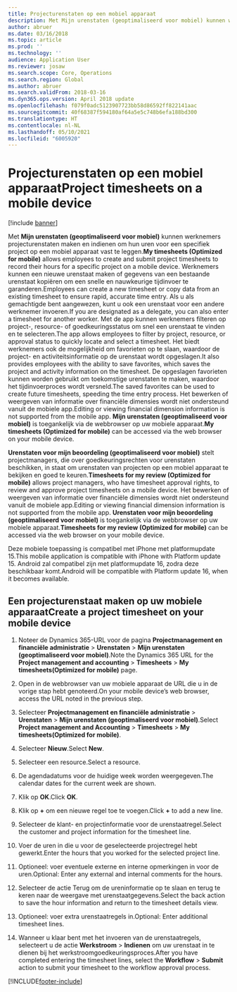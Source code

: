 ```yaml
---
title: Projecturenstaten op een mobiel apparaat
description: Met Mijn urenstaten (geoptimaliseerd voor mobiel) kunnen werknemers projecturenstaten maken en indienen om hun uren voor een specifiek project op een mobiel apparaat vast te leggen.
author: abruer
ms.date: 03/16/2018
ms.topic: article
ms.prod: ''
ms.technology: ''
audience: Application User
ms.reviewer: josaw
ms.search.scope: Core, Operations
ms.search.region: Global
ms.author: abruer
ms.search.validFrom: 2018-03-16
ms.dyn365.ops.version: April 2018 update
ms.openlocfilehash: f079f0adc5123907723bb58d86592ff822141aac
ms.sourcegitcommit: 40f68387f594180af64a5e5c748b6efa188bd300
ms.translationtype: HT
ms.contentlocale: nl-NL
ms.lasthandoff: 05/10/2021
ms.locfileid: "6005920"
---
```

# <a name="project-timesheets-on-a-mobile-device"></a><span data-ttu-id="63e67-103">Projecturenstaten op een mobiel apparaat</span><span class="sxs-lookup"><span data-stu-id="63e67-103">Project timesheets on a mobile device</span></span>

[!include [banner](../includes/banner.md)]

<span data-ttu-id="63e67-104">Met **Mijn urenstaten (geoptimaliseerd voor mobiel)** kunnen werknemers projecturenstaten maken en indienen om hun uren voor een specifiek project op een mobiel apparaat vast te leggen.</span><span class="sxs-lookup"><span data-stu-id="63e67-104">**My timesheets (Optimized for mobile)** allows employees to create and submit project timesheets to record their hours for a specific project on a mobile device.</span></span> <span data-ttu-id="63e67-105">Werknemers kunnen een nieuwe urenstaat maken of gegevens van een bestaande urenstaat kopiëren om een snelle en nauwkeurige tijdinvoer te garanderen.</span><span class="sxs-lookup"><span data-stu-id="63e67-105">Employees can create a new timesheet or copy data from an existing timesheet to ensure rapid, accurate time entry.</span></span> <span data-ttu-id="63e67-106">Als u als gemachtigde bent aangewezen, kunt u ook een urenstaat voor een andere werknemer invoeren.</span><span class="sxs-lookup"><span data-stu-id="63e67-106">If you are designated as a delegate, you can also enter a timesheet for another worker.</span></span> <span data-ttu-id="63e67-107">Met de app kunnen werknemers filteren op project-, resource- of goedkeuringsstatus om snel een urenstaat te vinden en te selecteren.</span><span class="sxs-lookup"><span data-stu-id="63e67-107">The app allows employees to filter by project, resource, or approval status to quickly locate and select a timesheet.</span></span> <span data-ttu-id="63e67-108">Het biedt werknemers ook de mogelijkheid om favorieten op te slaan, waardoor de project- en activiteitsinformatie op de urenstaat wordt opgeslagen.</span><span class="sxs-lookup"><span data-stu-id="63e67-108">It also provides employees with the ability to save favorites, which saves the project and activity information on the timesheet.</span></span> <span data-ttu-id="63e67-109">De opgeslagen favorieten kunnen worden gebruikt om toekomstige urenstaten te maken, waardoor het tijdinvoerproces wordt versneld.</span><span class="sxs-lookup"><span data-stu-id="63e67-109">The saved favorites can be used to create future timesheets, speeding the time entry process.</span></span> <span data-ttu-id="63e67-110">Het bewerken of weergeven van informatie over financiële dimensies wordt niet ondersteund vanuit de mobiele app.</span><span class="sxs-lookup"><span data-stu-id="63e67-110">Editing or viewing financial dimension information is not supported from the mobile app.</span></span> <span data-ttu-id="63e67-111">**Mijn urenstaten (geoptimaliseerd voor mobiel)** is toegankelijk via de webbrowser op uw mobiele apparaat.</span><span class="sxs-lookup"><span data-stu-id="63e67-111">**My timesheets (Optimized for mobile)** can be accessed via the web browser on your mobile device.</span></span>

<span data-ttu-id="63e67-112">**Urenstaten voor mijn beoordeling (geoptimaliseerd voor mobiel)** stelt projectmanagers, die over goedkeuringsrechten voor urenstaten beschikken, in staat om urenstaten van projecten op een mobiel apparaat te bekijken en goed te keuren.</span><span class="sxs-lookup"><span data-stu-id="63e67-112">**Timesheets for my review (Optimized for mobile)** allows project managers, who have timesheet approval rights, to review and approve project timesheets on a mobile device.</span></span> <span data-ttu-id="63e67-113">Het bewerken of weergeven van informatie over financiële dimensies wordt niet ondersteund vanuit de mobiele app.</span><span class="sxs-lookup"><span data-stu-id="63e67-113">Editing or viewing financial dimension information is not supported from the mobile app.</span></span> <span data-ttu-id="63e67-114">**Urenstaten voor mijn beoordeling (geoptimaliseerd voor mobiel)** is toegankelijk via de webbrowser op uw mobiele apparaat.</span><span class="sxs-lookup"><span data-stu-id="63e67-114">**Timesheets for my review (Optimized for mobile)** can be accessed via the web browser on your mobile device.</span></span>

<span data-ttu-id="63e67-115">Deze mobiele toepassing is compatibel met iPhone met platformupdate 15.</span><span class="sxs-lookup"><span data-stu-id="63e67-115">This mobile application is compatible with iPhone with Platform update 15.</span></span>
<span data-ttu-id="63e67-116">Android zal compatibel zijn met platformupdate 16, zodra deze beschikbaar komt.</span><span class="sxs-lookup"><span data-stu-id="63e67-116">Android will be compatible with Platform update 16, when it becomes available.</span></span>

## <a name="create-a-project-timesheet-on-your-mobile-device"></a><span data-ttu-id="63e67-117">Een projecturenstaat maken op uw mobiele apparaat</span><span class="sxs-lookup"><span data-stu-id="63e67-117">Create a project timesheet on your mobile device</span></span>

1.  <span data-ttu-id="63e67-118">Noteer de Dynamics 365-URL voor de pagina **Projectmanagement en financiële administratie** \> **Urenstaten** \> **Mijn urenstaten (geoptimaliseerd voor mobiel)**.</span><span class="sxs-lookup"><span data-stu-id="63e67-118">Note the Dynamics 365 URL for the **Project management and accounting** \> **Timesheets** \> **My timesheets(Optimized for mobile)** page.</span></span>

2.  <span data-ttu-id="63e67-119">Open in de webbrowser van uw mobiele apparaat de URL die u in de vorige stap hebt genoteerd.</span><span class="sxs-lookup"><span data-stu-id="63e67-119">On your mobile device’s web browser, access the URL noted in the previous step.</span></span>
 
3.  <span data-ttu-id="63e67-120">Selecteer **Projectmanagement en financiële administratie** \> **Urenstaten** \> **Mijn urenstaten (geoptimaliseerd voor mobiel)**.</span><span class="sxs-lookup"><span data-stu-id="63e67-120">Select **Project management and Accounting** \> **Timesheets** \> **My timesheets(Optimized for mobile)**.</span></span>

4.  <span data-ttu-id="63e67-121">Selecteer **Nieuw**.</span><span class="sxs-lookup"><span data-stu-id="63e67-121">Select **New**.</span></span>

5.  <span data-ttu-id="63e67-122">Selecteer een resource.</span><span class="sxs-lookup"><span data-stu-id="63e67-122">Select a resource.</span></span>

6.  <span data-ttu-id="63e67-123">De agendadatums voor de huidige week worden weergegeven.</span><span class="sxs-lookup"><span data-stu-id="63e67-123">The calendar dates for the current week are shown.</span></span>

7.  <span data-ttu-id="63e67-124">Klik op **OK**.</span><span class="sxs-lookup"><span data-stu-id="63e67-124">Click **OK**.</span></span>

8.  <span data-ttu-id="63e67-125">Klik op **+** om een nieuwe regel toe te voegen.</span><span class="sxs-lookup"><span data-stu-id="63e67-125">Click **+** to add a new line.</span></span>

9.  <span data-ttu-id="63e67-126">Selecteer de klant- en projectinformatie voor de urenstaatregel.</span><span class="sxs-lookup"><span data-stu-id="63e67-126">Select the customer and project information for the timesheet line.</span></span>

10. <span data-ttu-id="63e67-127">Voer de uren in die u voor de geselecteerde projectregel hebt gewerkt.</span><span class="sxs-lookup"><span data-stu-id="63e67-127">Enter the hours that you worked for the selected project line.</span></span>

11. <span data-ttu-id="63e67-128">Optioneel: voer eventuele externe en interne opmerkingen in voor de uren.</span><span class="sxs-lookup"><span data-stu-id="63e67-128">Optional: Enter any external and internal comments for the hours.</span></span>

12. <span data-ttu-id="63e67-129">Selecteer de actie Terug om de ureninformatie op te slaan en terug te keren naar de weergave met urenstaatgegevens.</span><span class="sxs-lookup"><span data-stu-id="63e67-129">Select the back action to save the hour information and return to the timesheet details view.</span></span>

13. <span data-ttu-id="63e67-130">Optioneel: voer extra urenstaatregels in.</span><span class="sxs-lookup"><span data-stu-id="63e67-130">Optional: Enter additional timesheet lines.</span></span>

14. <span data-ttu-id="63e67-131">Wanneer u klaar bent met het invoeren van de urenstaatregels, selecteert u de actie **Werkstroom** \> **Indienen** om uw urenstaat in te dienen bij het werkstroomgoedkeuringsproces.</span><span class="sxs-lookup"><span data-stu-id="63e67-131">After you have completed entering the timesheet lines, select the **Workflow** \> **Submit** action to submit your timesheet to the workflow approval process.</span></span>


[!INCLUDE[footer-include](../includes/footer-banner.md)]
